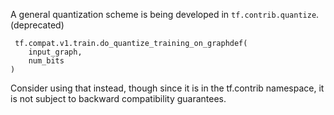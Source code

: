 A general quantization scheme is being developed in `tf.contrib.quantize`. (deprecated)

```
 tf.compat.v1.train.do_quantize_training_on_graphdef(
    input_graph,
    num_bits
)
```
Consider using that instead, though since it is in the tf.contrib namespace, it is not subject to backward compatibility guarantees.

